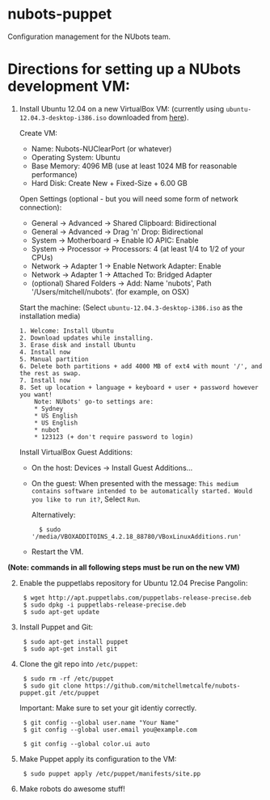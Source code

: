 nubots-puppet
=============

Configuration management for the NUbots team.

# Directions for setting up a NUbots development VM:

1.	Install Ubuntu 12.04 on a new VirtualBox VM:
	(currently using `ubuntu-12.04.3-desktop-i386.iso` downloaded from [here](http://releases.ubuntu.com/precise/ubuntu-12.04.3-desktop-i386.iso)).

	Create VM:
	* Name: Nubots-NUClearPort (or whatever)
	* Operating System: Ubuntu
	* Base Memory: 4096 MB (use at least 1024 MB for reasonable performance)
	* Hard Disk: Create New + Fixed-Size + 6.00 GB

	Open Settings (optional - but you will need some form of network connection):
	* General -> Advanced -> Shared Clipboard: Bidirectional
	* General -> Advanced -> Drag 'n' Drop: Bidirectional
	* System -> Motherboard -> Enable IO APIC: Enable
	* System -> Processor -> Processors: 4 (at least 1/4 to 1/2 of your CPUs)
	* Network -> Adapter 1 -> Enable Network Adapter: Enable
	* Network -> Adapter 1 -> Attached To: Bridged Adapter
	* (optional) Shared Folders -> Add: Name 'nubots', Path '/Users/mitchell/nubots'. (for example, on OSX)

	Start the machine: (Select `ubuntu-12.04.3-desktop-i386.iso` as the installation media)
	
		1. Welcome: Install Ubuntu
		2. Download updates while installing.
		3. Erase disk and install Ubuntu
		4. Install now
		5. Manual partition
		6. Delete both partitions + add 4000 MB of ext4 with mount '/', and the rest as swap.
		7. Install now
		8. Set up location + language + keyboard + user + password however you want!
			Note: NUbots' go-to settings are:
			* Sydney
			* US English
			* US English
			* nubot
			* 123123 (+ don't require password to login)
	
	Install VirtualBox Guest Additions:
	* On the host:
		Devices -> Install Guest Additions...
	* On the guest:
		When presented with the message:
			`This medium contains software intended to be automatically started. Would you like to run it?`,
		Select `Run`.
	
		Alternatively:
			
			$ sudo  '/media/VBOXADDITOINS_4.2.18_88780/VBoxLinuxAdditions.run'
	* Restart the VM.

__(Note: commands in all following steps must be run on the new VM)__

2. Enable the puppetlabs repository for Ubuntu 12.04 Precise Pangolin:

		$ wget http://apt.puppetlabs.com/puppetlabs-release-precise.deb
		$ sudo dpkg -i puppetlabs-release-precise.deb
		$ sudo apt-get update

3. Install Puppet and Git:

		$ sudo apt-get install puppet
		$ sudo apt-get install git

4. Clone the git repo into `/etc/puppet`:

		$ sudo rm -rf /etc/puppet
		$ sudo git clone https://github.com/mitchellmetcalfe/nubots-puppet.git /etc/puppet

	Important: Make sure to set your git identiy correctly.
	
		$ git config --global user.name "Your Name"
		$ git config --global user.email you@example.com

		$ git config --global color.ui auto

5. Make Puppet apply its configuration to the VM:

		$ sudo puppet apply /etc/puppet/manifests/site.pp

6. Make robots do awesome stuff!
